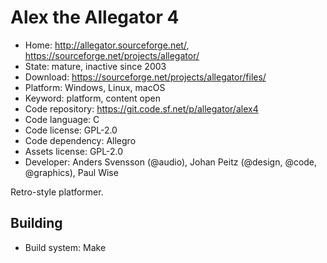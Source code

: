 # Alex the Allegator 4

- Home: http://allegator.sourceforge.net/, https://sourceforge.net/projects/allegator/
- State: mature, inactive since 2003
- Download: https://sourceforge.net/projects/allegator/files/
- Platform: Windows, Linux, macOS
- Keyword: platform, content open
- Code repository: https://git.code.sf.net/p/allegator/alex4
- Code language: C
- Code license: GPL-2.0
- Code dependency: Allegro
- Assets license: GPL-2.0
- Developer: Anders Svensson (@audio), Johan Peitz (@design, @code, @graphics), Paul Wise

Retro-style platformer.

## Building

- Build system: Make
